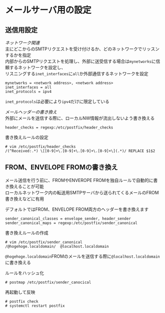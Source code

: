 # メールサーバ用の設定

## 送信用設定

<i class="fas fa-check-circle">ネットワーク関連</i>  
主にどこからのSMTPリクエストを受け付けるか、どのネットワークでリッスンするかを指定  
内部からのSMTPリクエストを処理し、外部に送受信する場合は`mynetworks`に信頼するネットワークを設定し、  
リスニングする`inet_interfaces`に`all`か外部通信するネットワークを設定  

```
mynetworks = <network address>, <network address>
inet_interfaces = all
inet_protocols = ipv4
```

`inet_protocols`は必要により`ipv4`だけに限定している  

<i class="fas fa-check-circle">メールヘッダーの書き換え</i>  
外部にメールを送信する際に、ローカルNW情報が流出しないよう書き換える  

```
header_checks = regexp:/etc/postfix/header_checks
```

書き換えルールの設定  

```
# vim /etc/postfix/header_checks
/(^Received:.*) \[[0-9]+\.[0-9]+\.[0-9]+\.[0-9]+\](.*)/ REPLACE $1$2
```

## FROM、ENVELOPE FROMの書き換え
メール送信を行う前に、FROMやENVEROPE FROMを独自ルールで自動的に書き換えることが可能  
ローカルネットワーク内の転送用SMTPサーバから送られてくるメールのFROM書き換えなどに有用  

デフォルトではFROM、ENVELOPE FROM両方のヘッダーを書き換えます  

```
sender_canonical_classes = envelope_sender, header_sender
sender_canonical_maps = regexp:/etc/postfix/sender_canonical
```

書き換えルールの作成  

```
# vim /etc/postfix/sender_canonical
/@hogehoge.localdomain/  @localhost.localdomain
```

`@hogehoge.localdomain`FROMのメールを送信する際に`@localhost.localdomain`に書き換える  

ルールをハッシュ化  

```
# postmap /etc/postfix/sender_canocical
```

再起動して反映  

```
# postfix check
# systemctl restart postfix
```
